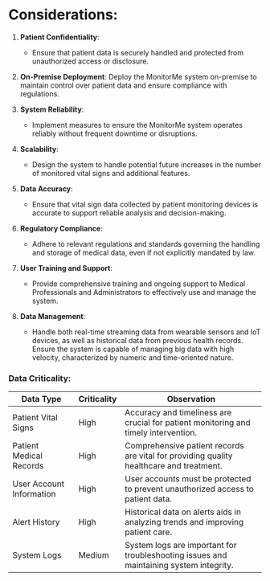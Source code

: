 # Considerations:

1. **Patient Confidentiality**:
   - Ensure that patient data is securely handled and protected from unauthorized access or disclosure.

2. **On-Premise Deployment**:
   Deploy the MonitorMe system on-premise to maintain control over patient data and ensure compliance with regulations.

3. **System Reliability**:
   - Implement measures to ensure the MonitorMe system operates reliably without frequent downtime or disruptions.

4. **Scalability**:
   - Design the system to handle potential future increases in the number of monitored vital signs and additional features.

5. **Data Accuracy**:
   - Ensure that vital sign data collected by patient monitoring devices is accurate to support reliable analysis and decision-making.

6. **Regulatory Compliance**:
   - Adhere to relevant regulations and standards governing the handling and storage of medical data, even if not explicitly mandated by law.

7. **User Training and Support**:
   - Provide comprehensive training and ongoing support to Medical Professionals and Administrators to effectively use and manage the system.

8. **Data Management**:
   - Handle both real-time streaming data from wearable sensors and IoT devices, as well as historical data from previous health records. Ensure the system is capable of managing big data with high velocity, characterized by numeric and time-oriented nature.

### Data Criticality:

| Data Type             | Criticality  | Observation                                      |
|-----------------------|--------------|--------------------------------------------------|
| Patient Vital Signs   | High         | Accuracy and timeliness are crucial for patient monitoring and timely intervention.  |
| Patient Medical Records | High         | Comprehensive patient records are vital for providing quality healthcare and treatment. |
| User Account Information | High     | User accounts must be protected to prevent unauthorized access to patient data. |
| Alert History        | High         | Historical data on alerts aids in analyzing trends and improving patient care.        |
| System Logs          | Medium       | System logs are important for troubleshooting issues and maintaining system integrity. |
